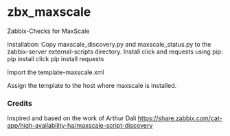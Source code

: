 # zbx_maxscale
Zabbix-Checks for MaxScale

Installation:
Copy maxscale_discovery.py and maxscale_status.py to the zabbix-server external-scripts directory.
Install click and requests using pip:
pip install click
pip install requests

Import the 
template-maxscale.xml

Assign the template to the host where maxscale is installed.

### Credits
Inspired and based on the work of Arthur Dali
https://share.zabbix.com/cat-app/high-availability-ha/maxscale-script-discovery
